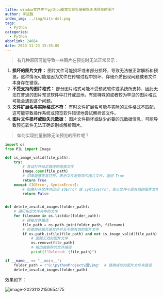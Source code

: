 ```yaml
---
title: window文件夹下python脚本实现批量删除无法预览的图片
author: 李延胜
index_img: ../img/bits-del.png
tags:
  - Python
categories:
  - Python
abbrlink: 24684
date: 2023-11-23 15:35:00
---
```

>有几种原因可能导致一些图片在预览时无法正常显示：

1. **损坏的图片文件：** 图片文件可能损坏或者部分损坏，导致无法被正常解析和预览。这种情况可能是因为文件在传输过程中损坏、存储介质出现问题或者文件本身存在错误。
2. **不受支持的图片格式：** 部分图片格式可能不受预览软件或系统所支持，因此无法在普通的图片预览软件中打开或显示。有些特殊的或者较为罕见的图片格式可能会遇到这个问题。
3. **文件扩展名与实际格式不符：** 有时文件扩展名可能与实际的文件格式不匹配，这可能导致操作系统或预览软件错误地尝试解析该文件。
4. **图片文件损坏或缺失元数据：** 图片文件损坏或缺少必要的元数据信息，可能导致预览软件无法正确识别或解析图片。

> 如何实现批量删除无法预览的图片呢？

```python
import os
from PIL import Image

def is_image_valid(file_path):
    try:
        # 尝试打开给定路径的图像文件
        Image.open(file_path)
        # 如果能够正常打开，表示文件是有效的图片文件，返回 True
        return True
    except (IOError, SyntaxError):
        # 如果打开文件时出现 IOError 或 SyntaxError，表示文件不是有效的图片文件，返回 False
        return False


def delete_invalid_images(folder_path):
    # 遍历指定文件夹中的文件
    for filename in os.listdir(folder_path):
        # 拼接文件路径
        file_path = os.path.join(folder_path, filename)
        # 检查路径是否是文件并且不是有效的图片文件
        if os.path.isfile(file_path) and not is_image_valid(file_path):
            # 删除无效的图片文件
            os.remove(file_path)
            # 输出被删除的文件路径
            print(f"Deleted: {file_path}")

if __name__ == "__main__":
    folder_path = r'G:\pythonProject\图\img'  # 替换成你的图片文件夹路径
    delete_invalid_images(folder_path)
```

效果如下：

![image-20231122150654175](http://cdn.qiniu.liyansheng.top/typora/image-20231122150654175.png)